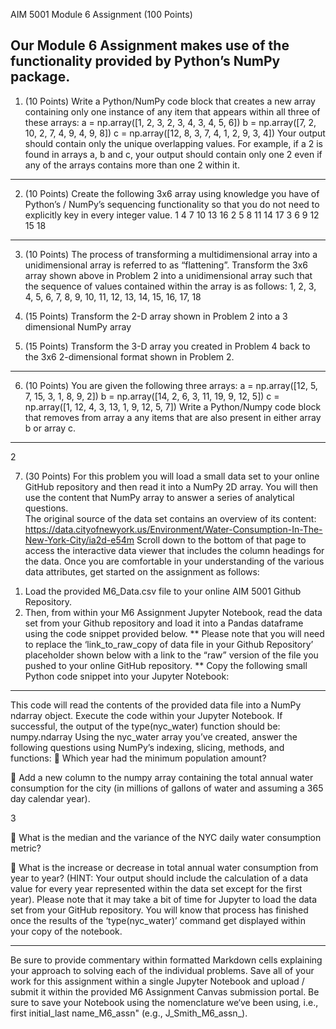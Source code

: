 AIM 5001 Module 6 Assignment (100 Points) 
 
Our Module 6 Assignment makes use of the functionality provided by Python’s NumPy package.   
-------------------------------------------------------------------------------------------------------------------------------- 
1. (10 Points) Write a Python/NumPy code block that creates a new array containing only one instance of any item that 
appears within all three of these arrays: 
a = np.array([1, 2, 3, 2, 3, 4, 3, 4, 5, 6]) 
b = np.array([7, 2, 10, 2, 7, 4, 9, 4, 9, 8]) 
c = np.array([12, 8, 3, 7, 4, 1, 2, 9, 3, 4]) 
Your output should contain only the unique overlapping values. For example, if a 2 is found in arrays a, b and c, your 
output should contain only one 2 even if any of the arrays contains more than one 2 within it. 
-------------------------------------------------------------------------------------------------------------------------------- 
2. (10 Points) Create the following 3x6 array using knowledge you have of Python’s / NumPy’s  sequencing functionality 
so that you do not need to explicitly key in every integer value. 
1 4 7 10 13 16 
2 5 8 11 14 17 
3 6 9 12 15 18 
 
-------------------------------------------------------------------------------------------------------------------------------- 
3. (10 Points) The process of transforming a multidimensional array into a unidimensional array is referred to as 
“flattening”. Transform the 3x6 array shown above in Problem 2 into a unidimensional array such that the sequence of 
values contained within the array is as follows: 1, 2, 3, 4, 5, 6, 7, 8, 9, 10, 11, 12, 13, 14, 15, 16, 17, 18 
 
4. (15 Points) Transform the 2-D array shown in Problem 2 into a 3 dimensional NumPy array 
 
5. (15 Points) Transform the 3-D array you created in Problem 4 back to the 3x6  2-dimensional format shown in 
Problem 2. 
-------------------------------------------------------------------------------------------------------------------------------- 
6.  (10 Points) You are given the following three arrays: 
a = np.array([12, 5, 7, 15, 3, 1, 8, 9, 2]) 
b = np.array([14, 2, 6, 3, 11, 19, 9, 12, 5]) 
c = np.array([1, 12, 4, 3, 13, 1, 9, 12, 5, 7]) 
Write a Python/Numpy code block that removes from array a any items that are also present in either array b or array c. 
-------------------------------------------------------------------------------------------------------------------------------- 
2 
 
7.  (30 Points) For this problem you will load a small data set to your online GitHub repository and then read it into a 
NumPy 2D array. You will then use the content that NumPy array to answer a series of analytical questions.  
The original source of the data set contains an overview of its content:  
https://data.cityofnewyork.us/Environment/Water-Consumption-In-The-New-York-City/ia2d-e54m 
Scroll down to the bottom of that page to access the interactive data viewer that includes the column headings for the 
data.  Once you are comfortable in your understanding of the various data attributes, get started on the assignment as 
follows: 
1) Load the provided M6_Data.csv file to your online AIM 5001 Github Repository.  
2) Then, from within your M6 Assignment Jupyter Notebook, read the data set from your Github repository and 
load it into a Pandas dataframe using the code snippet provided below.  ** Please note that you will need to replace the 
‘link_to_raw_copy of data file in your Github Repository’ placeholder shown below with a link to the “raw” version of 
the file you pushed to your online GitHub repository. ** 
Copy the following small Python code snippet into your Jupyter Notebook: 
____________________________________________ 
 
This code will read the contents of the provided data file into a NumPy ndarray object. Execute the code within your 
Jupyter Notebook. If successful, the output of the type(nyc_water) function should be: numpy.ndarray 
Using the nyc_water array you’ve created, answer the following questions using NumPy’s indexing, slicing, methods, and 
functions: 
 Which year had the minimum population amount? 
 
 Add a new column to the numpy array containing the total annual water consumption for the city (in millions 
of gallons of water and assuming a 365 day calendar year).  
 
3 
 
 What is the median and the variance of the NYC daily water consumption metric? 
 
 What is the increase or decrease in total annual water consumption from year to year?  (HINT: Your output 
should include the calculation of a data value for every year represented within the data set except for the first 
year). 
Please note that it may take a bit of time for Jupyter to load the data set from your GitHub repository.  You will know 
that process has finished once the results of the ‘type(nyc_water)’ command get displayed within your copy of the 
notebook. 
 
------------------------------------------------------------------------------------------------------------------------------------------ 
 
Be sure to provide commentary within formatted Markdown cells explaining your approach to solving each of the 
individual problems. Save all of your work for this assignment within a single Jupyter Notebook and upload / submit it 
within the provided M6 Assignment Canvas submission portal.  Be sure to save your Notebook using the nomenclature 
we‘ve been using, i.e.,  first initial_last name_M6_assn" (e.g., J_Smith_M6_assn_). 
